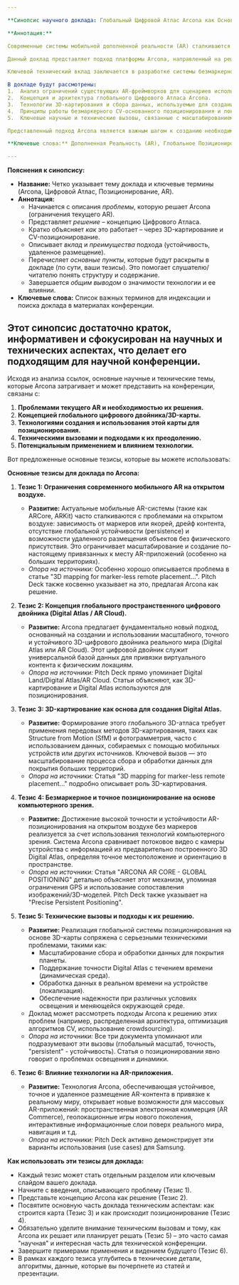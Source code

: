 ```yaml
---

**Синопсис научного доклада: Глобальный Цифровой Атлас Arcona как Основа Устойчивого Позиционирования и Размещения Контента в Мобильной Дополненной Реальности на Открытом Пространстве**

**Аннотация:**

Современные системы мобильной дополненной реальности (AR) сталкиваются с существенными ограничениями, особенно при работе на открытом воздухе и в крупных масштабах. Ключевые проблемы включают нестабильное позиционирование, дрейф виртуального контента, зависимость от физических маркеров или предварительно сохраненных локальных карт, а также отсутствие механизма для точного удаленного размещения AR-объектов без физического присутствия на месте. Эти ограничения серьезно препятствуют созданию и масштабированию массовых, привязанных к реальному миру AR-приложений (таких как геолокационные игры, AR-навигация, пространственная электронная коммерция).

Данный доклад представляет подход платформы Arcona, направленный на решение этих фундаментальных проблем через создание и использование глобального, точного и устойчивого пространственного цифрового двойника реального мира – Цифрового Атласа (Digital Atlas или AR Cloud). Этот атлас формируется с применением передовых методов 3D-картирования, включая фотограмметрию и Structure from Motion, собирая данные с различных источников.

Ключевой технический вклад заключается в разработке системы безмаркерного глобального позиционирования на основе компьютерного зрения. Система Arcona AR Core использует методы сопоставления изображений и 3D-моделей из предварительно построенного Цифрового Атласа с потоковым видео с камеры мобильного устройства. Это позволяет точно и устойчиво определять местоположение и ориентацию пользователя в пространстве, обеспечивая "прилипание" виртуального контента к физическим локациям вне зависимости от времени или сессии, а также возможность его удаленного размещения.

В докладе будут рассмотрены:
1.  Анализ ограничений существующих AR-фреймворков для сценариев использования на открытом воздухе.
2.  Концепция и архитектура глобального Цифрового Атласа Arcona.
3.  Технологии 3D-картирования и сбора данных, используемые для создания и поддержания Атласа.
4.  Принципы работы безмаркерного CV-основанного позиционирования и локализации в реальном времени на основе Цифрового Атласа.
5.  Ключевые научные и технические вызовы, связанные с масштабированием системы, обеспечением точности при динамичных изменениях среды и оптимизацией вычислений для мобильных платформ, а также подходы Arcona к их решению.

Представленный подход Arcona является важным шагом к созданию необходимой инфраструктуры для построения масштабируемой, надежной и повсеместной дополненной реальности, открывая широкие возможности для нового поколения пространственных AR-приложений.

**Ключевые слова:** Дополненная Реальность (AR), Глобальное Позиционирование, Безмаркерное Позиционирование, Компьютерное Зрение, 3D-картирование, Цифровой Атлас (Digital Atlas), AR Cloud, Устойчивое Позиционирование, Структура из Движения (SfM), Фотограмметрия.

---
```


**Пояснения к синопсису:**

*   **Название:** Четко указывает тему доклада и ключевые термины (Arcona, Цифровой Атлас, Позиционирование, AR).
*   **Аннотация:**
    *   Начинается с описания *проблемы*, которую решает Arcona (ограничения текущего AR).
    *   Представляет *решение* – концепцию Цифрового Атласа.
    *   Кратко объясняет *как* это работает – через 3D-картирование и CV-позиционирование.
    *   Описывает *вклад* и *преимущества* подхода (устойчивость, удаленное размещение).
    *   Перечисляет *основные пункты*, которые будут раскрыты в докладе (по сути, ваши тезисы). Это помогает слушателю/читателю понять структуру и содержание.
    *   Завершается *общим выводом* о значимости технологии и ее влиянии.
*   **Ключевые слова:** Список важных терминов для индексации и поиска доклада в материалах конференции.

Этот синопсис достаточно краток, информативен и сфокусирован на научных и технических аспектах, что делает его подходящим для научной конференции.
----------

Исходя из анализа ссылок, основные научные и технические темы, которые Arcona затрагивает и может представить на конференции, связаны с:

1.  **Проблемами текущего AR и необходимостью их решения.**
2.  **Концепцией глобального цифрового двойника/3D-карты.**
3.  **Технологиями создания и использования этой карты для позиционирования.**
4.  **Техническими вызовами и подходами к их преодолению.**
5.  **Потенциальным применением и влиянием технологии.**

Вот предложенные основные тезисы, которые вы можете использовать:

**Основные тезисы для доклада по Arcona:**

1.  **Тезис 1: Ограничения современного мобильного AR на открытом воздухе.**
    *   **Развитие:** Актуальные мобильные AR-системы (такие как ARCore, ARKit) часто сталкиваются с проблемами на открытом воздухе: зависимость от маркеров или якорей, дрейф контента, отсутствие глобальной устойчивости (persistence) и возможности удаленного размещения объектов без физического присутствия. Это ограничивает масштабирование и создание по-настоящему привязанных к месту AR-приложений (особенно на больших территориях).
    *   *Опора на источники:* Особенно хорошо описывается проблема в статье "3D mapping for marker-less remote placement...". Pitch Deck также косвенно указывает на это, предлагая Arcona как решение.

2.  **Тезис 2: Концепция глобального пространственного цифрового двойника (Digital Atlas / AR Cloud).**
    *   **Развитие:** Arcona предлагает фундаментально новый подход, основанный на создании и использовании масштабного, точного и устойчивого 3D-цифрового двойника реального мира (Digital Atlas или AR Cloud). Этот цифровой двойник служит универсальной базой данных для привязки виртуального контента к физическим локациям.
    *   *Опора на источники:* Pitch Deck прямо упоминает Digital Land/Digital Atlas/AR Cloud. Статьи объясняют, как 3D-картирование и Digital Atlas используются для позиционирования.

3.  **Тезис 3: 3D-картирование как основа для создания Digital Atlas.**
    *   **Развитие:** Формирование этого глобального 3D-атласа требует применения передовых методов 3D-картирования, таких как Structure from Motion (SfM) и фотограмметрия, часто с использованием данных, собираемых с помощью мобильных устройств или других источников. Ключевой вызов — это масштабирование процесса сбора и обработки данных для покрытия больших территорий.
    *   *Опора на источники:* Статья "3D mapping for marker-less remote placement..." подробно описывает роль 3D-картирования.

4.  **Тезис 4: Безмаркерное и точное позиционирование на основе компьютерного зрения.**
    *   **Развитие:** Достижение высокой точности и устойчивости AR-позиционирования на открытом воздухе без маркеров реализуется за счет использования технологий компьютерного зрения. Система Arcona сравнивает потоковое видео с камеры устройства с информацией из предварительно построенного 3D Digital Atlas, определяя точное местоположение и ориентацию в пространстве.
    *   *Опора на источники:* Статья "ARCONA AR CORE - GLOBAL POSITIONING" детально объясняет этот механизм, упоминая ограничения GPS и использование сопоставления изображений/3D-моделей. Pitch Deck также указывает на "Precise Persistent Positioning".

5.  **Тезис 5: Технические вызовы и подходы к их решению.**
    *   **Развитие:** Реализация глобальной системы позиционирования на основе 3D-карты сопряжена с серьезными техническими проблемами, такими как:
        *   Масштабирование сбора и обработки данных для покрытия планеты.
        *   Поддержание точности Digital Atlas с течением времени (динамическая среда).
        *   Обработка данных в реальном времени на устройстве (локализация).
        *   Обеспечение надежности при различных условиях освещения и меняющейся окружающей среде.
    *   Доклад может рассмотреть подходы Arcona к решению этих проблем (например, распределенная архитектура, оптимизация алгоритмов CV, использование crowdsourcing).
    *   *Опора на источники:* Все три документа упоминают или подразумевают эти вызовы (глобальный масштаб, точность, "persistent" - устойчивость). Статья о позиционировании явно говорит о проблемах освещения и динамики.

6.  **Тезис 6: Влияние технологии на AR-приложения.**
    *   **Развитие:** Технология Arcona, обеспечивающая устойчивое, точное и удаленное размещение AR-контента в привязке к реальному миру, открывает новые возможности для массовых AR-приложений: пространственная электронная коммерция (AR Commerce), геолокационные игры нового поколения, интерактивные информационные слои поверх реального мира, навигация и т.д.
    *   *Опора на источники:* Pitch Deck активно демонстрирует эти варианты использования (use cases) для Samsung.

**Как использовать эти тезисы для доклада:**

*   Каждый тезис может стать отдельным разделом или ключевым слайдом вашего доклада.
*   Начните с введения, описывающего проблему (Тезис 1).
*   Представьте концепцию Arcona как решение (Тезис 2).
*   Посвятите основную часть доклада техническим аспектам: как строится карта (Тезис 3) и как происходит позиционирование (Тезис 4).
*   Обязательно уделите внимание техническим вызовам и тому, как Arcona их решает или планирует решать (Тезис 5) – это часто самая "научная" и интересная часть для технической конференции.
*   Завершите примерами применения и видением будущего (Тезис 6).
*   В рамках каждого тезиса углубитесь в технические детали, алгоритмы, данные, которые вы почерпнете из статей и презентации.
